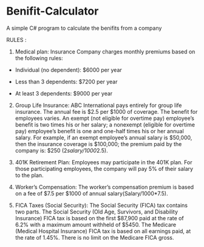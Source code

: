 # Benifit-Calculator
A simple C# program to calculate the benifits from a company

RULES :

1. Medical plan: Insurance Company charges monthly premiums based on the following rules:
           
- Individual (no dependent):      $6000 per year

- Less than 3 dependents:         $7200 per year

- At least 3 dependents:          $9000 per year

2. Group Life Insurance: ABC International pays entirely for group life insurance.  The annual fee is $2.5 per $1000 of coverage.  The benefit for employees varies.  An exempt (not eligible for overtime pay) employee’s benefit is two times his or her salary; a nonexempt (eligible for overtime pay) employee’s benefit is one and one-half times his or her annual salary.  For example, if an exempt employee’s annual salary is $50,000, then the insurance coverage is $100,000; the premium paid by the company is: $250 (2*salary/1000*2.5).

3. 401K Retirement Plan: Employees may participate in the 401K plan.  For those participating employees, the company will pay 5% of their salary to the plan.

4. Worker’s Compensation: The worker’s compensation premium is based on a fee of $7.5 per $1000 of annual salary(Salary/1000*7.5).

5. FICA Taxes (Social Security): The Social Security (FICA) tax contains two parts. The Social Security (Old Age, Survivors, and Disability Insurance) FICA tax is based on the first $87,900 paid at the rate of 6.2% with a maximum amount withheld of $5450.  The Medicare (Medical Hospital Insurance) FICA tax is based on all earnings paid, at the rate of 1.45%. There is no limit on the Medicare FICA gross.
